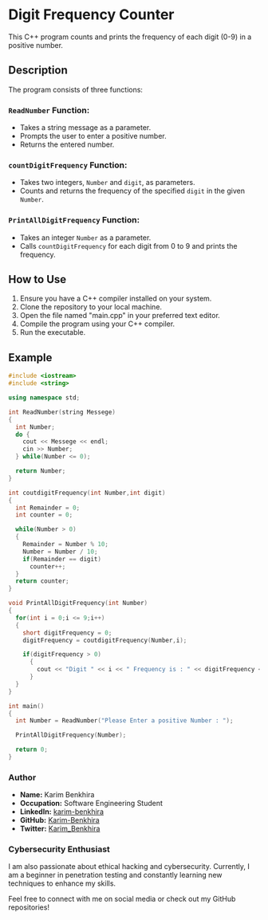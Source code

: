 # Digit Frequency Counter

This C++ program counts and prints the frequency of each digit (0-9) in a positive number.

## Description

The program consists of three functions:

### `ReadNumber` Function:

- Takes a string message as a parameter.
- Prompts the user to enter a positive number.
- Returns the entered number.

### `countDigitFrequency` Function:

- Takes two integers, `Number` and `digit`, as parameters.
- Counts and returns the frequency of the specified `digit` in the given `Number`.

### `PrintAllDigitFrequency` Function:

- Takes an integer `Number` as a parameter.
- Calls `countDigitFrequency` for each digit from 0 to 9 and prints the frequency.

## How to Use

1. Ensure you have a C++ compiler installed on your system.
2. Clone the repository to your local machine.
3. Open the file named "main.cpp" in your preferred text editor.
4. Compile the program using your C++ compiler.
5. Run the executable.


## Example

```cpp
#include <iostream>
#include <string>

using namespace std;

int ReadNumber(string Messege)
{
  int Number;
  do {
    cout << Messege << endl;
    cin >> Number;
  } while(Number <= 0);

  return Number;
}

int coutdigitFrequency(int Number,int digit)
{
  int Remainder = 0;
  int counter = 0;

  while(Number > 0)
  {
    Remainder = Number % 10;
    Number = Number / 10;
    if(Remainder == digit)
      counter++;
  }
  return counter;
}

void PrintAllDigitFrequency(int Number)
{
  for(int i = 0;i <= 9;i++)
  {
    short digitFrequency = 0;
    digitFrequency = coutdigitFrequency(Number,i);

    if(digitFrequency > 0)
      {
        cout << "Digit " << i << " Frequency is : " << digitFrequency << " Time(s)" << endl;
      }
  }
}

int main()
{
  int Number = ReadNumber("Please Enter a positive Number : ");

  PrintAllDigitFrequency(Number);

  return 0;
}

```
### Author

- **Name:** Karim Benkhira
- **Occupation:** Software Engineering Student
- **LinkedIn:** [karim-benkhira](https://linkedin.com/in/karim-benkhira-206597224)
- **GitHub:** [Karim-Benkhira](https://github.com/Karim-Benkhira)
- **Twitter:** [Karim_Benkhira](https://twitter.com/Karim_Benkhira)

### Cybersecurity Enthusiast

I am also passionate about ethical hacking and cybersecurity. Currently, I am a beginner in penetration testing and constantly learning new techniques to enhance my skills.

Feel free to connect with me on social media or check out my GitHub repositories!
